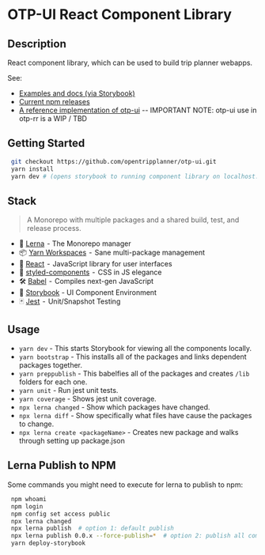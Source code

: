 # OTP-UI React Component Library

## Description

React component library, which can be used to build trip planner webapps.

See:

- [Examples and docs (via Storybook)](https://opentripplanner.github.io/otp-ui/?path=/story/locationicon--to-locationicon)
- [Current npm releases](https://www.npmjs.com/org/opentripplanner)
- [A reference implementation of otp-ui](https://github.com/opentripplanner/otp-react-redux) -- IMPORTANT NOTE: otp-ui use in otp-rr is a WIP / TBD

## Getting Started

```bash
 git checkout https://github.com/opentripplanner/otp-ui.git
 yarn install
 yarn dev # (opens storybook to running component library on localhost:5555)
```

## Stack

> A Monorepo with multiple packages and a shared build, test, and release process.

- 🐉 [Lerna](https://lernajs.io/)  - The Monorepo manager
- 📦 [Yarn Workspaces](https://yarnpkg.com/lang/en/docs/workspaces/)  -  Sane multi-package management
- 🚀 [React](https://reactjs.org/)  -  JavaScript library for user interfaces
- 💅 [styled-components](https://www.styled-components.com/)  -  CSS in JS elegance
- 🛠 [Babel](https://babeljs.io/)  -  Compiles next-gen JavaScript
- 📖 [Storybook](https://storybook.js.org/) - UI Component Environment
- 🃏 [Jest](https://jestjs.io/)  -  Unit/Snapshot Testing

## Usage

- `yarn dev` - This starts Storybook for viewing all the components locally.
- `yarn bootstrap` - This installs all of the packages and links dependent packages together.
- `yarn preppublish` - This babelfies all of the packages and creates `/lib` folders for each one.
- `yarn unit` - Run jest unit tests.
- `yarn coverage` - Shows jest unit coverage.
- `npx lerna changed` - Show which packages have changed.
- `npx lerna diff` - Show specifically what files have cause the packages to change.
- `npx lerna create <packageName>` - Creates new package and walks through setting up package.json

## Lerna Publish to NPM

Some commands you might need to execute for lerna to publish to npm:

```bash
 npm whoami
 npm login
 npm config set access public
 npx lerna changed
 npx lerna publish  # option 1: default publish
 npx lerna publish 0.0.x --force-publish=*  # option 2: publish all components to version X
 yarn deploy-storybook
```
